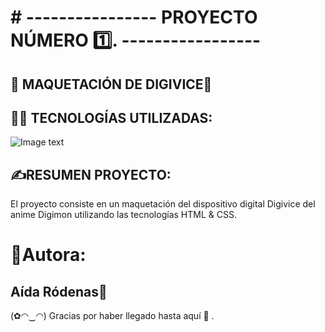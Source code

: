 # # ---------------- PROYECTO NÚMERO :one:. -----------------
## 🚀 MAQUETACIÓN DE DIGIVICE🤖


##  👩‍💻 TECNOLOGÍAS UTILIZADAS: 


![Image text](https:/IMG/)



## ✍RESUMEN PROYECTO:
El proyecto consiste en un maquetación del dispositivo digital Digivice del anime Digimon utilizando las tecnologías HTML & CSS.


##

##

##

##

##

##

##

##

##

# 📝Autora: 
## Aída Ródenas:crescent_moon:


(✿◠‿◠)  Gracias por haber llegado hasta aquí 🧡 . 
